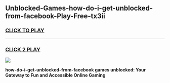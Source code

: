 
## Unblocked-Games-how-do-i-get-unblocked-from-facebook-Play-Free-tx3ii
<h3>
<a href="https://premium76.site?title=how-do-i-get-unblocked-from-facebook&ref=21A">CLICK TO PLAY</a></h3>
<hr>

<h3>
<a href="https://premium76.site?title=how-do-i-get-unblocked-from-facebook&ref=21A">CLICK 2 PLAY</a>
  
</h3>

<a href="https://premium76.site?title=how-do-i-get-unblocked-from-facebook&ref=21A"><img src="https://clearcache.store/games.png"></a>


**how-do-i-get-unblocked-from-facebook games unblocked: Your Gateway to Fun and Accessible Online Gaming**
